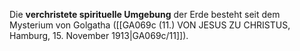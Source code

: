 
Die **verchristete spirituelle Umgebung** der Erde besteht seit dem Mysterium von Golgatha ([[GA069c (11.) VON JESUS ZU CHRISTUS, Hamburg, 15. November 1913|GA069c/11]]).
